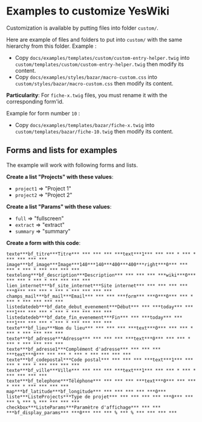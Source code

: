 # Examples to customize YesWiki

Customization is available by putting files into folder `custom/`.

Here are example of files and folders to put into `custom/` with the same hierarchy from this folder.
Example :
 - Copy `docs/examples/templates/custom/custom-entry-helper.twig` into `custom/templates/custom/custom-entry-helper.twig` then modify its content.
 - Copy `docs/examples/styles/bazar/macro-custom.css` into `custom/styles/bazar/macro-custom.css` then modify its content.

**Particularity**:
For `fiche-x.twig` files, you must rename it with the corresponding form'id.

Example for form number `10` :
 - Copy `docs/examples/templates/bazar/fiche-x.twig` into `custom/templates/bazar/fiche-10.twig` then modify its content.

## Forms and lists for examples

The example will work with following forms and lists.

**Create a list "Projects" with these values**:
 - `project1` => "Project 1"
 - `project2` => "Project 2"

**Create a list "Params" with these values**:
 - `full` => "fullscreen"
 - `extract` => "extract"
 - `summary` => "summary"

**Create a form with this code**:
```
texte***bf_titre***Titre*** *** *** *** ***text***1*** *** *** * *** * *** *** *** ***
image***bf_image***Image***140***140***400***400***right***0*** *** *** * *** * *** *** *** ***
textelong***bf_description***Description*** *** *** *** ***wiki***0*** *** *** * *** * *** *** *** ***
lien_internet***bf_site_internet***Site internet*** *** *** *** *** ***0*** *** *** * *** * *** *** *** ***
champs_mail***bf_mail***Email*** *** *** ***form*** ***0***0*** *** * *** * *** *** *** ***
listedatedeb***bf_date_debut_evenement***Début*** *** ***today*** *** ***1*** *** *** * *** * *** *** *** ***
listedatedeb***bf_date_fin_evenement***Fin*** *** ***today*** *** ***1*** *** *** * *** * *** *** *** ***
texte***bf_lieu***Nom du lieu*** *** *** *** ***text***0*** *** *** * *** * *** *** *** ***
texte***bf_adresse***Adresse*** *** *** *** ***text***0*** *** *** * *** * *** *** *** ***
texte***bf_adresse1***Complément d'adresse*** *** *** *** ***text***0*** *** *** * *** * *** *** *** ***
texte***bf_codepostal***Code postal*** *** *** *** ***text***1*** *** *** * *** * *** *** *** ***
texte***bf_ville***Ville*** *** *** *** ***text***1*** *** *** * *** * *** *** *** ***
texte***bf_telephone***Téléphone*** *** *** *** ***text***0*** *** *** * *** * *** *** *** ***
map***bf_latitude***bf_longitude*** *** *** *** *** ***0***
liste***ListeProjects***Type de projet*** *** *** *** *** ***0*** *** *** % *** % *** *** *** ***
checkbox***ListeParams***Paramètre d'affichage*** *** *** ***bf_display_params*** ***0*** *** *** % *** % *** *** *** ***
```
